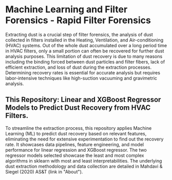 # Machine Learning and Filter Forensics - Rapid Filter Forensics
Extracting dust is a crucial step of filter forensics, the analysis of dust collected in filters installed in the Heating, Ventilation, and Air-conditioning (HVAC) systems. 
Out of the whole dust accumulated over a long period time in HVAC filters, only a small portion can often be recovered for further dust analysis purposes. This limitation of dust recovery is due to many reasons including the binding forced between dust particles and filter fibers, lack of efficient extraction, and loss of dust during the extraction processes. Determining recovery rates is essential for accurate analysis but requires labor-intensive techniques like high-suction vacuuming and gravimetric analysis. 

## This Repository: Linear and XGBoost Regressor Models to Predict Dust Recovery from HVAC Filters.
To streamline the extraction process, this repository applies Machine Learning (ML) to predict dust recovery based on relevant features, eliminating the need for extensive experimentation to find out the recovery rate. It showcases data pipelines, feature engineering, and model performance for linear regression and XGBoost regressor. The two regressor models selected showcase the least and most complex algorithms in sklearn with most and least interpretabilities. The underlying dust extraction methodology and data collection are detailed in Mahdavi & Siegel (2020) AS&T (link in "About").

